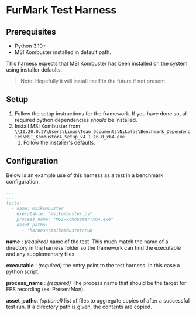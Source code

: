 # FurMark Test Harness

## Prerequisites

- Python 3.10+
- MSI Kombuster installed in default path.

This harness expects that MSI Kombuster has been installed on the system using installer defaults.
> Note: Hopefully it will install itself in the future if not present.

## Setup

  1. Follow the setup instructions for the framework. If you have done so, all required python dependencies *should* be installed.
  2. Install MSI Kombuster from `\\10.20.0.27\Users\Linus\Team_Documents\Nikolas\Benchmark_Dependencies\MSI_Kombustor4_Setup_v4.1.16.0_x64.exe`
      1. Follow the installer's defaults.

## Configuration

Below is an example use of this harness as a test in a benchmark configuration.

```yaml
...
...
tests:
  - name: msikombuster
    executable: "msikombuster.py"
    process_name: "MSI-Kombuster-x64.exe"
    asset_paths:
      - 'harness/msikombuster/run'
```

__name__ : _(required)_ name of the test. This much match the name of a directory in the harness folder so the framework
can find the executable and any supplementary files.

__executable__ : _(required)_ the entry point to the test harness. In this case a python script.

__process_name__ : _(required)_ The process name that should be the target for FPS recording (ex: PresentMon).

__asset_paths__: _(optional)_ list of files to aggregate copies of after a successful test run. If a directory path is
given, the contents are copied.


